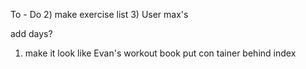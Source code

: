 To - Do
2) make exercise list
3) User max's

add days?

1) make it look like Evan's workout book
put con tainer behind index
